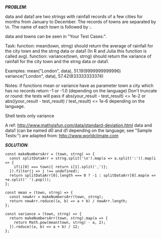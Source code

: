 ***PROBLEM***: 

data and data1 are two strings with rainfall records of a few cities for months from January to December. The records of towns are separated by \n. The name of each town is followed by :.

data and towns can be seen in "Your Test Cases:".

Task:
function: mean(town, strng) should return the average of rainfall for the city town and the strng data or data1 (In R and Julia this function is called avg).
function: variance(town, strng) should return the variance of rainfall for the city town and the strng data or data1.

Examples:
mean("London", data), 51.19(9999999999996) 
variance("London", data), 57.42(833333333374)

Notes:
if functions mean or variance have as parameter town a city which has no records return -1 or -1.0 (depending on the language)
Don't truncate or round: the tests will pass if abs(your_result - test_result) <= 1e-2 or abs((your_result - test_result) / test_result) <= 1e-6 depending on the language.

Shell tests only variance

A ref: http://www.mathsisfun.com/data/standard-deviation.html
data and data1 (can be named d0 and d1 depending on the language; see "Sample Tests:") are adapted from: http://www.worldclimate.com

***SOLUTION***:

    const makeNumbersArr = (town, strng) => {
      const splitDataArr = strng.split('\n').map(a => a.split(':')).map(i => {
        if(i[0] === town){ return i[1].split(',')};
      }).filter(j => j !== undefined);
      return splitDataArr[0].length === 0 ? -1 : splitDataArr[0].map(e => +e.split(' ').pop());
    };

    const mean = (town, strng) => {
      const newArr = makeNumbersArr(town, strng);
      return newArr.reduce((a, b) => a + b) / newArr.length;
    };

    const variance = (town, strng) => {
      return makeNumbersArr(town, strng).map(a => {
        return Math.pow(mean(town, strng) - a, 2);
      }).reduce((a, b) => a + b) / 12;
    };